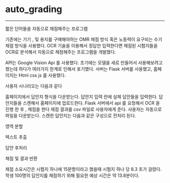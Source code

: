﻿# auto_grading
----- 
짧은 단어들을 자동으로 채점해주는 프로그램

기존에는 기기 , 및 용지를 구매해야하는 OMR 채점 방식 혹은 노동력이 요구되는 수기 채점 방식을 사용했다. OCR 기술을 이용해서 정답만 입력한다면 채점된 시험지들을 OCR로 분석해서 자동으로 채점해주는 프로그램을 개발했다.

API는 Google Vision Api 를 사용했다. 초기에는 모델을 새로 만들어서 사용해보려고했는데 하다가 여러가지 한계로 인해서 포기했다. 서버는 Flask 서버를 사용했고, 홈페이지는 Html css js 를 사용했다.

사용자 시나리오는 다음과 같다

홈페이지에서 답안지 형식을 다운받는다.
답안지 입력 란에 실제 답안들을 입력한다.
답안지들을 스캔해서 홈페이지에 업로드한다.
Flask 서버에서 api 를 요청해서 OCR 을 진행 한 후 , 채점을 한다
채점 결과를 csv 파일로 사용자에게 준다.
사용자는 자동으로 파일을 다운받는다.
스캔한 답안지는 다음과 같은 구성으로 전처리 된다.

영역 분할

텍스트 추출

답안 후처리

채점 및 결과 반환

채점 소요시간은 시험지 하나에 15문항이라고 했을때 시험지 하나 당 8.3 초가 걸렸다. 학생 100명의 답안지를 채점하기 위해 필요한 예상 시간은 약 13.8분이다.
